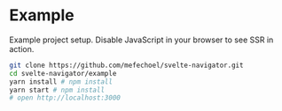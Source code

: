 # Example

Example project setup. Disable JavaScript in your browser to see SSR in action.

```bash
git clone https://github.com/mefechoel/svelte-navigator.git
cd svelte-navigator/example
yarn install # npm install
yarn start # npm install
# open http://localhost:3000
```
